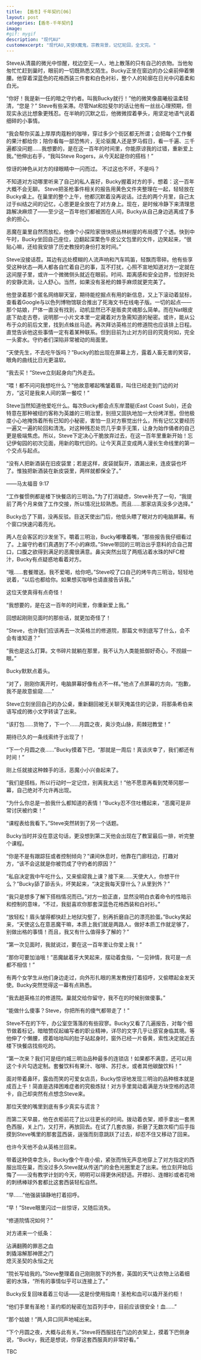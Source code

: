 ```yaml
---
title: 【盾冬】千年契约[06]
layout: post
categories: [盾冬-千年契约]
image:
#gif: mygif
description: "现代AU"
customexcerpt: "现代AU,天使X魔鬼，宗教背景，记忆轮回，全文完。"
---
```


Steve从清晨的微光中惊醒，枕边空无一人，地上散落的只有自己的衣物。当他匆匆忙忙赶到巢时，眼前的一切既熟悉又陌生。Bucky正坐在窗边的办公桌前伸着懒腰。他穿着深蓝色的花格西装三件套和白色衬衫，整个人的轮廓在日光中闪着柔和白光。

“你好！我是新一任的暗之守约者。叫我Bucky就行！”他的微笑像晨曦般温柔轻清，“您是？”
Steve有些呆滞。尽管Nat和拉斐尔的话让他有一丝丝心理预期，但现实永远比想象更残忍。在半晌的沉默之后，他微微捏着拳头，用坚定地语气说着细碎的小事情。

“我会帮你买盖上厚厚肉蔻粉的咖啡，穿过多少个街区都无所谓；会把每个工作餐的果汁都给你；陪你看每一部恐怖片，无论驱魔人还是罗马假日，看一千遍、三千遍都没问题……我想要的，是在这一百年的时间里，你能原谅我的过错，重新爱上我。”他伸出右手，“我叫Steve Rogers，从今天起是你的搭档！”

惊讶的神色从对方的绿眼睛中一闪而过。
不过这也不坏，不是吗？

不知道对方动哪里听来了自己的私人喜好，Bucky握着对方的手，想着：这一百年大概不会无聊。
Steve把圣枪事件相关的报告用黄色文件夹整理在一起，轻轻放在Bucky桌上。在巢里的整个上午，他都沉默着没再说话。过去的两个月里，自己太过于纠结之间的记忆，心思更是全放在了对方身上。现在，是时候冷静下来清理思路解决麻烦了——至少这一百年他们都被困在人间，Bucky从自己身边逃离成了多余的担心。

恶魔在巢里自然而放松，他像个小探险家很快把丛林树屋的布局摸了个透。快到中午时，Bucky坐回自己座位，边翻起深栗色牛皮公文包里的文件，边笑起来，“很贴心嘛，还给我安排了历史教授的身份打发时间。”

Steve没接话茬。耳边有远处模糊的人流声响和汽车鸣笛，轻飘而零碎。他有些享受这种状态—两人都各自忙着自己的事，互不打扰，心照不宣地知道对方一定就在这间屋子里，或许一个微微侧头就近在眼前。时间、距离感和安全边界，恰到好处的安静流淌，让人舒心。当然，如果没有圣枪的棘手麻烦就更完美了。

他登录着那个匿名网络聊天室，期待能挖掘点有用的新信息，又上下滚动着鼠标，查看着Google与以色列博物馆联合推出了死海文书在线电子版。一切的起点——那个姑娘，尸体一直没有找到，动机显然已不是贩卖灵魂那么简单。而在Nat眼皮底下劫走古卷，说明那一小片文本里一定藏着对方急需知道的秘密。或许，能从公布于众的前后文里，找到点蛛丝马迹。再次拜访英格兰的修道院也应该排上日程。直觉告诉他这些事情一定有着某种联系。但到目前为止对方的目的究竟何如，完全一头雾水。守约者们深陷非常被动的局面里。

“天使先生，不去吃午饭吗？”Bucky的脸出现在屏幕上方，露着人畜无害的笑容，眼角的曲线比日光更温软。

“我去买！”Steve立刻起身向门外走去。

“喂！都不问问我想吃什么？”他故意嘟起嘴皱着眉，叫住已经走到门边的对方，“这可是我来人间的第一餐哎！”

Steve当然知道他爱吃什么。每次Bucky都会点东岸潜艇(East Coast Sub)，还会特意在那种被纽约客称为英雄的三明治里，别扭又固执地加一大份烤洋葱。但他极度小心地掩饰着所有已知的小秘密，害怕一旦对方察觉出什么，所有记忆又要经历一遍又一遍的轮回和清洗。对这种残忍处罚几乎束手无策，让身为始作俑者的自己更是极端焦虑。所以，Steve下定决心干脆放弃过去，在这一百年里重新开始！忘记伊甸园的初次见面，用新的取代旧的。让今天真正变成两人漫长生命线里的第一个交点与起点。

“没有人把新酒装在旧皮袋里；若是这样，皮袋就裂开，酒漏出来，连皮袋也坏了。惟独把新酒装在新皮袋里，两样就都保全了。”

——马太福音 9:17

“工作餐惯例都是楼下快餐店的三明治。”为了打消疑虑，Steve补充了一句，“我提前了两个月来做了工作交接，所以情况比较熟悉。而且……那家店真没多少选择。”

Bucky怂了下肩，没再反驳。目送天使出门后，他低头瞟了眼对方的电脑屏幕。有个窗口快速闪着亮光。

两人在会客区的沙发坐下。嚼着三明治，Bucky嘟囔着嘴，“那些报告我仔细看过了。上届守约者们真遇到了不小的麻烦。”Steve带回的三明治出乎意料的合自己胃口，口腹之欲得到满足的恶魔很满意。鼻尖突然出现了两瓶沾着水珠的NFC橙汁，Bucky有点疑惑地看着对方。

“哦……套餐赠送。我不爱喝，给你吧。”Steve咬了口自己的烤牛肉三明治，轻轻地说着，“以后也都给你。如果想买咖啡也请直接告诉我。”

这位天使真得有点奇怪！

“我想要的，是在这一百年的时间里，你重新爱上我。”

回想起刚刚见面时的那些话，就更加奇怪了！

“Steve，也许我们应该再去一次英格兰的修道院，那篇文书到底写了什么，会不会有谁知道？”

“我也是这么打算。文书碎片就躺在那里，我不认为人类能抵御好奇心，不觊觎一眼。”

Bucky默默点着头。

“对了，刚刚你离开时，电脑屏幕好像有点不一样。”他点了点屏幕的方向，“抱歉，我不是故意偷窥……”

Steve立刻坐回自己的办公桌，重新翻回被无关聊天掩盖住的记录，将那条希伯来语写成的微小文字转读了出来。

“该打包……货物了，下一个……月圆之夜，奥沙克山脉，荊棘冠教堂！”

期待已久的一条线索终于出现了！

“下一个月圆之夜……”Bucky摸着下巴，“那就是一周后！真该庆幸了，我们都还有时间！”

刚上任就接这种棘手的活，恶魔小小兴奋起来了。

“我们是搭档，所以行动时一定记住，别离我太远！”他不愿意再看到梵蒂冈那一幕，自己绝对不允许再出现。

“为什么你总是一脸我什么都知道的表情！”Bucky忍不住吐槽起来，“恶魔可是非常讨厌被约束！”

“课程表给我看下。”Steve突然转到了另一个话题。

Bucky当时并没在意这句话，更没想到第二天他会出现在了教室最后一排，听完整个课程。

“你是不是有跟踪狂或者控制倾向？”课间休息时，他靠在门廊柱边，打趣对方，“该不会这就是你被罚成了守约者的原因？”

“私自决定我中午吃什么，又来偷窥我上课？接下来……天使大人，你想干什么？”Bucky舔了舔舌头，坏笑起来，“决定我每天穿什么？从里到外？”

“我只是想多了解下搭档情况而已。”对方一脸正直，显然没明白衣着命令的性暗示和控制的意味，“不过，我挺喜欢你那套深蓝色花格西装和白衬衫。”

“放轻松！眉头皱得都快赶上地狱沟壑了，别再折磨自己的漂亮脸蛋。”Bucky笑起来，“天使这么在意恶魔干嘛，本质上我们就是两路人。做好本质工作就足够了，别做出格的事情！而且，我又有什么值得多了解的？”

“第一次见面时，我就说过，要在这一百年里让你爱上我！”

“那你可要加油哦！”恶魔龇着牙大笑起来，摆动着食指，“一见钟情，我可是一点都不相信！”

有两个女学生从他们身边走过，向外形扎眼的黑发教授打着招呼，又偷瞟起金发天使。Bucky突然觉得这一幕有点熟悉。

“我去趟英格兰的修道院。巢就交给你留守，我不在的时候别做傻事。”

“能做什么傻事？Steve，你把所有的傻气都带走了！”

Steve不在的下午，办公室空落落的有些寂寥。Bucky又看了几遍报告，对每个细节做着标记，暗暗赞叹起编写者的职业精神，详尽的文字几乎让感官身临其境。等他伸了个懒腰，摸着咕咕叫的肚子站起身时，窗外已经一片昏黄，索性决定就近去楼下快餐店找些吃的。

“第一次来？我们可是纽约城三明治品种最多的连锁店！如果都不满意，还可以用这个卡片勾选定制。套餐饮料有果汁、咖啡、苏打水，或者其他碳酸饮料！”

面对带着鼻环，露齿而笑的可爱女店员，Bucky惊讶地发现三明治的品种根本就是成百上千！简直是选择困难症者的究极炼狱！对方手里晃动着满是方块空格的选项卡，自己却突然有点想念Steve来。

那位天使的嘴里到底有多少真实与谎言？

而第二天早晨，他在衣柜前花了比以往更长的时间。拨动着衣架，顺手拿出一套黑色西服，关上门，又打开，再放回去。在试了几套衣服，折磨了无数次柜门后手指摸到Steve嘴里的那套蓝西装，逞强而刻意跳跃了过去，却忍不住又移动了回来。

也许今天他不会从英格兰回来。

带着这种侥幸念头，Bucky像个午夜小偷，紧张而悄无声息地穿上了对方指定的西服出现在巢，而没过多久Steve就从传送门的金色光圈里走了出来。他立刻开始后悔了——没有教学计划的今天，明明可以得更休闲舒适。开襟衫、连帽衫或者花哨的刺绣棒球外套都比这套西装轻松自然。

“早……”他强装镇静地打着招呼。

“早！”Steve眼里闪过一丝惊讶，又随后消失。

“修道院情况如何？”

对方递来一个纸条：

沾满翻腾的罪恶之血  
刺撬溶解那神匣之门  
熄灭圣契的永恒之光  
  
“院长写给我的。”Steve整理着自己刚刚脱下的外套，英国的天气让衣物上沾着细密的水珠，“所有的事情似乎可以连接上了。”

Bucky反复回味着着三句话——这是份使用指南！圣枪和血可以撬开圣约柜！

“他们手里有圣枪！圣约柜的秘密在加百列手中，目前应该很安全！血……”

“那个姑娘！”两人异口同声地喊出来。

“下个月圆之夜，大概与此有关。”Steve将西服挂在门边的衣架上，摸着下巴侧身说，“Bucky，我还是想说，你穿这套西服真的非常好看。”



TBC
